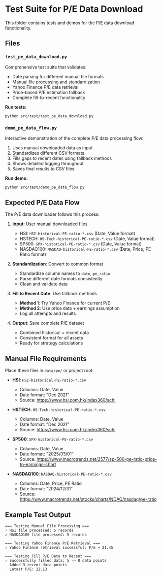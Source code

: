# Test Suite for P/E Data Download

This folder contains tests and demos for the P/E data download functionality.

## Files

### `test_pe_data_download.py`
Comprehensive test suite that validates:
- Date parsing for different manual file formats
- Manual file processing and standardization
- Yahoo Finance P/E data retrieval
- Price-based P/E estimation fallback
- Complete fill-to-recent functionality

**Run tests:**
```bash
python src/test/test_pe_data_download.py
```

### `demo_pe_data_flow.py`
Interactive demonstration of the complete P/E data processing flow:
1. Uses manual downloaded data as input
2. Standardizes different CSV formats
3. Fills gaps to recent dates using fallback methods
4. Shows detailed logging throughout
5. Saves final results to CSV files

**Run demo:**
```bash
python src/test/demo_pe_data_flow.py
```

## Expected P/E Data Flow

The P/E data downloader follows this process:

1. **Input**: User manual downloaded files
   - HSI: `HSI-historical-PE-ratio-*.csv` (Date, Value format)
   - HSTECH: `HS-Tech-historical-PE-ratio-*.csv` (Date, Value format)  
   - SP500: `SPX-historical-PE-ratio-*.csv` (Date, Value format)
   - NASDAQ100: `NASDAQ-historical-PE-ratio-*.csv` (Date, Price, PE Ratio format)

2. **Standardization**: Convert to common format
   - Standardize column names to `date`, `pe_ratio`
   - Parse different date formats consistently
   - Clean and validate data

3. **Fill to Recent Date**: Use fallback methods
   - **Method 1**: Try Yahoo Finance for current P/E
   - **Method 2**: Use price data + earnings assumption
   - Log all attempts and results

4. **Output**: Save complete P/E dataset
   - Combined historical + recent data
   - Consistent format for all assets
   - Ready for strategy calculations

## Manual File Requirements

Place these files in `data/pe/` or project root:

- **HSI**: `HSI-historical-PE-ratio-*.csv`
  - Columns: Date, Value  
  - Date format: "Dec 2021"
  - Source: https://www.hsi.com.hk/index360/schi

- **HSTECH**: `HS-Tech-historical-PE-ratio-*.csv`
  - Columns: Date, Value
  - Date format: "Dec 2021"
  - Source: https://www.hsi.com.hk/index360/schi

- **SP500**: `SPX-historical-PE-ratio-*.csv`
  - Columns: Date, Value
  - Date format: "2025/03/01"
  - Source: https://www.macrotrends.net/2577/sp-500-pe-ratio-price-to-earnings-chart

- **NASDAQ100**: `NASDAQ-historical-PE-ratio-*.csv`
  - Columns: Date, Price, PE Ratio
  - Date format: "2024/12/31"
  - Source: https://www.macrotrends.net/stocks/charts/NDAQ/nasdaq/pe-ratio

## Example Test Output

```
=== Testing Manual File Processing ===
✓ HSI file processed: 5 records
✓ NASDAQ100 file processed: 5 records

=== Testing Yahoo Finance P/E Retrieval ===
✓ Yahoo Finance retrieval successful: P/E = 21.45

=== Testing Fill P/E Data to Recent ===
✓ Successfully filled data: 5 -> 8 data points
  Added 3 recent data points
  Latest P/E: 22.13
```